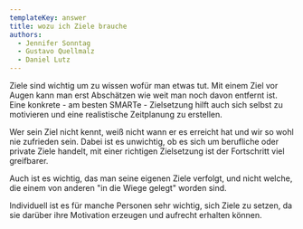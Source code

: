 ```yaml
---
templateKey: answer
title: wozu ich Ziele brauche
authors:
  - Jennifer Sonntag
  - Gustavo Quellmalz
  - Daniel Lutz
---
```

Ziele sind wichtig um zu wissen wofür man etwas tut. Mit einem Ziel vor Augen kann man erst Abschätzen wie weit man noch davon entfernt ist. Eine konkrete - am besten SMARTe - Zielsetzung hilft auch sich selbst zu motivieren und eine realistische Zeitplanung zu erstellen.

Wer sein Ziel nicht kennt, weiß nicht wann er es erreicht hat und wir so wohl nie zufrieden sein. Dabei ist es unwichtig, ob es sich um berufliche oder private Ziele handelt, mit einer richtigen Zielsetzung ist der Fortschritt viel greifbarer.

Auch ist es wichtig, das man seine eigenen Ziele verfolgt, und nicht welche, die einem von anderen "in die Wiege gelegt" worden sind.

Individuell ist es für manche Personen sehr wichtig, sich Ziele zu setzen, da sie darüber ihre Motivation erzeugen und aufrecht erhalten können.
